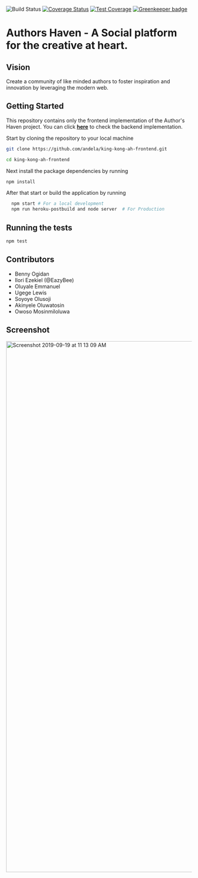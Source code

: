 ![Build Status](https://travis-ci.com/andela/king-kong-ah-frontend.svg?branch=develop) [![Coverage Status](https://coveralls.io/repos/github/andela/king-kong-ah-frontend/badge.svg?branch=develop)](https://coveralls.io/github/andela/king-kong-ah-frontend?branch=develop) [![Test Coverage](https://api.codeclimate.com/v1/badges/20c1ab998121dc9344fd/test_coverage)](https://codeclimate.com/github/andela/king-kong-ah-frontend/test_coverage) [![Greenkeeper badge](https://badges.greenkeeper.io/andela/king-kong-ah-frontend.svg)](https://greenkeeper.io/)

# Authors Haven - A Social platform for the creative at heart.

## Vision

Create a community of like minded authors to foster inspiration and innovation by leveraging the modern web.

## Getting Started

This repository contains only the frontend implementation of the Author's Haven project. You can click **[here](https://github.com/andela/king-kong-ah-backend)** to check the backend implementation.

Start by cloning the repository to your local machine

```bash
git clone https://github.com/andela/king-kong-ah-frontend.git

cd king-kong-ah-frontend
```

Next install the package dependencies by running

```bash
npm install
```

After that start or build the application by running

```bash
  npm start # For a local development
  npm run heroku-postbuild and node server  # For Production
```

## Running the tests

```bash
npm test

```
## Contributors
- Benny Ogidan
- Ilori Ezekiel (@EazyBee)
- Oluyale Emmanuel
- Ugege Lewis
- Soyoye Olusoji
- Akinyele Oluwatosin
- Owoso Mosinmiloluwa

## Screenshot
<img width="1440" alt="Screenshot 2019-09-19 at 11 13 09 AM" src="https://user-images.githubusercontent.com/19696366/65235436-81f5d280-dace-11e9-9ce5-61a9c4aa5a53.png">
